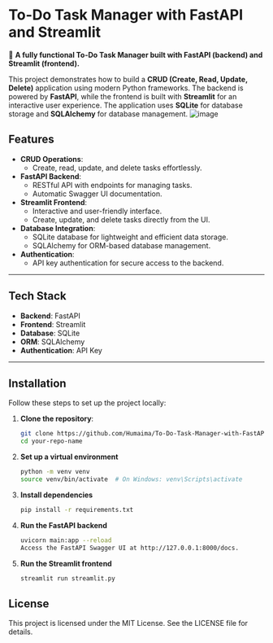 # To-Do Task Manager with FastAPI and Streamlit

🚀 **A fully functional To-Do Task Manager built with FastAPI (backend) and Streamlit (frontend).**

This project demonstrates how to build a **CRUD (Create, Read, Update, Delete)** application using modern Python frameworks. The backend is powered by **FastAPI**, while the frontend is built with **Streamlit** for an interactive user experience. The application uses **SQLite** for database storage and **SQLAlchemy** for database management.
![image](https://github.com/user-attachments/assets/89525e7d-971b-445f-a465-8df6b22d2273)

## Features

- **CRUD Operations**:
  - Create, read, update, and delete tasks effortlessly.
- **FastAPI Backend**:
  - RESTful API with endpoints for managing tasks.
  - Automatic Swagger UI documentation.
- **Streamlit Frontend**:
  - Interactive and user-friendly interface.
  - Create, update, and delete tasks directly from the UI.
- **Database Integration**:
  - SQLite database for lightweight and efficient data storage.
  - SQLAlchemy for ORM-based database management.
- **Authentication**:
  - API key authentication for secure access to the backend.

---

## Tech Stack

- **Backend**: FastAPI
- **Frontend**: Streamlit
- **Database**: SQLite
- **ORM**: SQLAlchemy
- **Authentication**: API Key

---

## Installation

Follow these steps to set up the project locally:

1. **Clone the repository**:
   ```bash
   git clone https://github.com/Humaima/To-Do-Task-Manager-with-FastAPI-and-Streamlit
   cd your-repo-name

2. **Set up a virtual environment**
   ```bash
   python -m venv venv
   source venv/bin/activate  # On Windows: venv\Scripts\activate
3. **Install dependencies**
   ```bash
   pip install -r requirements.txt
4. **Run the FastAPI backend**
   ```bash
   uvicorn main:app --reload
   Access the FastAPI Swagger UI at http://127.0.0.1:8000/docs.
5. **Run the Streamlit frontend**
    ```bash
    streamlit run streamlit.py
## License
This project is licensed under the MIT License. See the LICENSE file for details.
   
